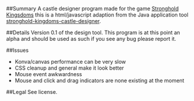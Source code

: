 
##Summary
A castle designer program made for the game [Stronghold Kingsdoms](http://www.strongholdkingdoms.com) this is a html/javascript adaption from the Java application tool [stronghold-kingdoms-castle-designer](https://github.com/DavidATGreen/stronghold-kingdoms-castle-designer).

##Details
Version 0.1 of the design tool. This program is at this point an alpha and should be used as such if you see any bug please report it.

##Issues
- Konva/canvas performance can be very slow
- CSS cleanup and general make it look better
- Mouse event awkwardness
- Mouse and click and drag indicators are none existing at the moment

##Legal
See license.